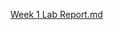 
[Week 1 Lab Report.md](https://github.com/spongbb258/cse15l-lab-reports/files/10419270/Week.1.Lab.Report.md)
